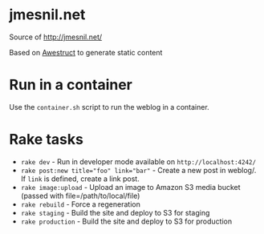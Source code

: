 jmesnil.net
===========

Source of http://jmesnil.net/

Based on [Awestruct](http://awestruct.org/) to generate static content

# Run in a container

Use the `container.sh` script to run the weblog in a container.

# Rake tasks

* `rake dev` - Run in developer mode available on `http://localhost:4242/`
* `rake post:new title="foo" link="bar"` - Create a new post in weblog/. If `link` is defined, create a link post.
* `rake image:upload` - Upload an image to Amazon S3 media bucket (passed with file=/path/to/local/file)
* `rake rebuild` - Force a regeneration
* `rake staging` - Build the site and deploy to S3 for staging
* `rake production` - Build the site and deploy to S3 for production
